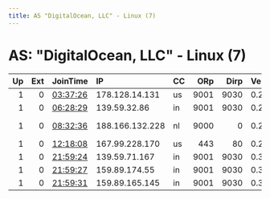 ```yaml
---
title: AS "DigitalOcean, LLC" - Linux (7)
---
```


# AS: "DigitalOcean, LLC" - Linux (7)

|   Up |   Ext | JoinTime                                                                                            | IP              | CC   |   ORp |   Dirp | Version   | Contact                      | Nickname        |   eFamMembers |
|-----:|------:|:----------------------------------------------------------------------------------------------------|:----------------|:-----|------:|-------:|:----------|:-----------------------------|:----------------|--------------:|
|    1 |     0 | [03:37:26](https://metrics.torproject.org/rs.html#details/D90539D46806F264921867ADB1308C17A96B3FCA) | 178.128.14.131  | us   |  9001 |   9030 | 0.2.9.13  | None                         | telofic         |             1 |
|    1 |     0 | [06:28:29](https://metrics.torproject.org/rs.html#details/3462CAD1F31EDCCFB85183F33E55A66C09C13677) | 139.59.32.86    | in   |  9001 |   9030 | 0.2.9.13  | None                         | screechingscale |             1 |
|    1 |     0 | [08:32:36](https://metrics.torproject.org/rs.html#details/31F23E22CA084007F72E11D2489821A568AEFAB3) | 188.166.132.228 | nl   |  9000 |      0 | 0.2.9.16  | 0x65418474E551A7F7 &lt;tor a | Oaxa            |             2 |
|    1 |     0 | [12:18:08](https://metrics.torproject.org/rs.html#details/0984844DFB1ADC316B1D6F0AA2764A0AC1B249EE) | 167.99.228.170  | us   |   443 |     80 | 0.2.9.11  | None                         | shorttrade      |             1 |
|    1 |     0 | [21:59:24](https://metrics.torproject.org/rs.html#details/CA5D05BF78D0466C1EC8E9939798A9BDD97C1646) | 139.59.71.167   | in   |  9001 |   9030 | 0.3.2.10  | None                         | Unnamed         |             1 |
|    1 |     0 | [21:59:27](https://metrics.torproject.org/rs.html#details/49123A69E4DF44552085027E42129A1491ACDE77) | 159.89.174.55   | in   |  9001 |   9030 | 0.3.2.10  | None                         | Unnamed         |             1 |
|    1 |     0 | [21:59:31](https://metrics.torproject.org/rs.html#details/0774A081C11AD7F9AC5F25023D6606055B8F06FA) | 159.89.165.145  | in   |  9001 |   9030 | 0.3.2.10  | None                         | Unnamed         |             1 |
